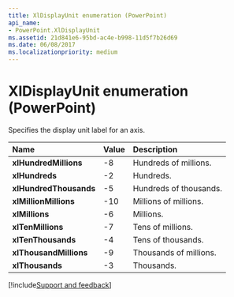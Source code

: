 ```yaml
---
title: XlDisplayUnit enumeration (PowerPoint)
api_name:
- PowerPoint.XlDisplayUnit
ms.assetid: 21d841e6-95bd-ac4e-b998-11d5f7b26d69
ms.date: 06/08/2017
ms.localizationpriority: medium
---
```



# XlDisplayUnit enumeration (PowerPoint)

Specifies the display unit label for an axis.



|Name|Value|Description|
|:-----|:-----|:-----|
|**xlHundredMillions**|-8|Hundreds of millions.|
|**xlHundreds**|-2|Hundreds.|
|**xlHundredThousands**|-5|Hundreds of thousands.|
|**xlMillionMillions**|-10|Millions of millions.|
|**xlMillions**|-6|Millions.|
|**xlTenMillions**|-7|Tens of millions.|
|**xlTenThousands**|-4|Tens of thousands.|
|**xlThousandMillions**|-9|Thousands of millions.|
|**xlThousands**|-3|Thousands.|

[!include[Support and feedback](~/includes/feedback-boilerplate.md)]